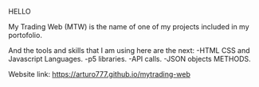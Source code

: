 HELLO

My Trading Web (MTW) is the name of one of my projects included in my portofolio.

And the tools and skills that I am using here are the next:
-HTML CSS and Javascript Languages.
-p5 libraries.
-API calls.
-JSON objects METHODS.

Website link: https://arturo777.github.io/mytrading-web
